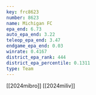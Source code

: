 ```yaml
---
key: frc8623
number: 8623
name: Michigan FC
epa_end: 6.73
auto_epa_end: 3.22
teleop_epa_end: 3.47
endgame_epa_end: 0.03
winrate: 0.4167
district_epa_rank: 444
district_epa_percentile: 0.1311
type: Team
---
```

[[2024mibro]]
[[2024miliv]]
